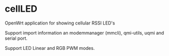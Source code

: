 # cellLED
OpenWrt  application for showing cellular RSSI LED's

Support import information an modemmanager (mmcli), qmi-utils, uqmi and serial port.

Support LED Linear and RGB PWM modes.
